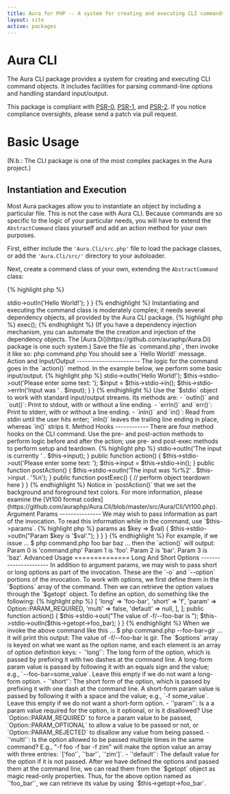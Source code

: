 ```yaml
---
title: Aura for PHP -- A system for creating and executing CLI commands
layout: site
active: packages
---
```


Aura CLI
========

The Aura CLI package provides a system for creating and executing CLI command
objects. It includes facilities for parsing command-line options and handling
standard input/output.

This package is compliant with [PSR-0][], [PSR-1][], and [PSR-2][]. If you
notice compliance oversights, please send a patch via pull request.

[PSR-0]: https://github.com/php-fig/fig-standards/blob/master/accepted/PSR-0.md
[PSR-1]: https://github.com/php-fig/fig-standards/blob/master/accepted/PSR-1-basic-coding-standard.md
[PSR-2]: https://github.com/php-fig/fig-standards/blob/master/accepted/PSR-2-coding-style-guide.md


Basic Usage
===========

(N.b.: The CLI package is one of the most complex packages in the Aura
project.)


Instantiation and Execution
---------------------------

Most Aura packages allow you to instantiate an object by including a
particular file. This is not the case with Aura CLI. Because commands are so
specific to the logic of your particular needs, you will have to extend the
`AbstractCommand` class yourself and add an action method for your own
purposes.

First, either include the `'Aura.Cli/src.php'` file to load the package
classes, or add the `'Aura.Cli/src/'` directory to your autoloader.

Next, create a command class of your own, extending the `AbstractCommand`
class:

{% highlight php %}
<?php
namespace Vendor\Package\Cli;

use Aura\Cli\AbstractCommand;

class ExampleCommand extends AbstractCommand
{
    public function action()
    {
        $this->stdio->outln('Hello World!');
    }
}
{% endhighlight %}

Instantiating and executing the command class is moderately complex; it needs
several dependency objects, all provided by the Aura CLI package.

{% highlight php %}
<?php
namespace Vendor\Package\Cli;

use Aura\Cli\Context;
use Aura\Cli\ExceptionFactory;
use Aura\Cli\Getopt;
use Aura\Cli\OptionFactory;
use Aura\Cli\Signal;
use Aura\Cli\Stdio;
use Aura\Cli\StdioResource;
use Aura\Cli\Translator;
use Aura\Cli\Vt100;

// instantiate
$command = new ExampleCommand(
    new Context($GLOBALS),
    new Stdio(
        new StdioResource('php://stdin', 'r'),
        new StdioResource('php://stdout', 'w+'),
        new StdioResource('php://stderr', 'w+'),
        new Vt100
    ),
    new Getopt(
        new OptionFactory,
        new ExceptionFactory(
            new Translator(
                include '/path/to/Aura.Cli/intl/en_US.php'
            )
        )
    ),
    new Signal
);

// execute
$command->exec();
{% endhighlight %}

(If you have a dependency injection mechanism, you can automate the the
creation and injection of the dependency objects. The
[Aura.Di](https://github.com/auraphp/Aura.Di) package is one such system.)

Save the file as `command.php`, then invoke it like so:

    php command.php
    
You should see a `Hello World!` message.


Action and Input/Output
-----------------------

The logic for the command goes in the `action()` method. In the example below,
we perform some basic input/output.

{% highlight php %}
<?php
namespace Vendor\Package;

use Aura\Cli\AbstractCommand;

class ExampleCommand extends AbstractCommand
{
    public function action()
    {
        $this->stdio->outln('Hello World!');
        $this->stdio->out('Please enter some text: ');
        $input = $this->stdio->in();
        $this->stdio->errln('Input was ' . $input);
    }
}
{% endhighlight %}

Use the `$stdio` object to work with standard input/output streams. Its
methods are:

- `outln()` and `out()`: Print to stdout, with or without a line ending.

- `errln()` and `err()`: Print to stderr, with or without a line ending.

- `inln()` and `in()`: Read from stdin until the user hits enter; `inln()` leaves the trailing line ending in place, whereas `in()` strips it.


Method Hooks
------------

There are four method hooks on the CLI command. Use the pre- and post-action
methods to perform logic before and after the action; use pre- and post-exec
methods to perform setup and teardown.

{% highlight php %}
<?php
namespace Vendor\Package;

use Aura\Cli\AbstractCommand;

class ExampleCommand extends AbstractCommand
{
    protected $input = 'foo bar baz';
    
    public function preExec()
    {
        // perform object setup here
    }
    
    public function preAction()
    {
        $this->stdio->outln('The input is currently ' . $this->input);
    }
    
    public function action()
    {
        $this->stdio->out('Please enter some text: ');
        $this->input = $this->stdio->in();
    }
    
    public function postAction()
    {
        $this->stdio->outln('The input was %r%2' . $this->input . '%n');
    }
    
    public function postExec()
    {
        // perform object teardown here
    }
}
{% endhighlight %}

Notice in `postAction()` that we set the background and foreground text
colors. For more information, please examine the [Vt100 format
codes](https://github.com/auraphp/Aura.Cli/blob/master/src/Aura/Cli/Vt100.php).


Argument Params
---------------

We may wish to pass information as part of the invocation. To read this
information while in the command, use `$this->params`.

{% highlight php %}
<?php
namespace Vendor\Package;

use Aura\Cli\AbstractCommand;

class ExampleCommand extends AbstractCommand
{
    public function action()
    {
        foreach ($this->params as $key => $val) {
            $this->stdio->outln("Param $key is '$val'.");
        }
    }
}
{% endhighlight %}
    
For example, if we issue ...
    
    $ php command.php foo bar baz

... then the `action()` will output:

    Param 0 is 'command.php'
    Param 1 is 'foo'.
    Param 2 is 'bar'.
    Param 3 is 'baz'.


Advanced Usage
==============

Long And Short Options
----------------------

In addition to argument params, we may wish to pass short or long options as
part of the invocation. These are the `-o` and `--option` portions of the
invocation.

To work with options, we first define them in the `$options` array of the
command. Then we can retrieve the option values through the `$getopt` object.

To define an option, do something like the following:

{% highlight php %}
<?php
namespace Vendor\Package;

use Aura\Cli\AbstractCommand;
use Aura\Cli\Option;

class ExampleCommand extends AbstractCommand
{
    protected $options = [
        'foo_bar' => [
            'long'    => 'foo-bar',
            'short'   => 'f',
            'param'   => Option::PARAM_REQUIRED,
            'multi'   => false,
            'default' => null,
        ],
    ];
    
    public function action()
    {
        $this->stdio->out("The value of -f/--foo-bar is ");
        $this->stdio->outln($this->getopt->foo_bar);
    }
}
{% endhighlight %}

When we invoke the above command like this ...

    $ php command.php --foo-bar=gir

... it will print this output:

    The value of -f/--foo-bar is gir.

The `$options` array is keyed on what we want as the option name, and each
element is an array of option definition keys:

- `'long'`: The long form of the option, which is passed by prefixing it with two dashes at the command line.  A long-form param value is passed by following it with an equals sign and the value; e.g., `--foo-bar=some_value`. Leave this empty if we do not want a long-form option.

- `'short'`: The short form of the option, which is passed by prefixing it with one dash at the command line.  A short-form param value is passed by following it with a space and the value; e.g., `-f some_value`. Leave this empty if we do not want a short-form option.

- `'param'`: Is a a param value required for the option, is it optional, or is it disallowed?  Use `Option::PARAM_REQUIRED` to force a param value to be passed, `Option::PARAM_OPTIONAL` to allow a value to be passed or not, or `Option::PARAM_REJECTED` to disallow any value from being passed.

- `'multi'`: Is the option allowed to be passed multiple times in the same command?  E.g., "-f foo -f bar -f zim" will make the option value an array with three entries: `['foo'`, `'bar'`, `'zim']`.

- `'default'`: The default value for the option if it is not passed.

After we have defined the options and passed them at the command line, we can
read them from the `$getopt` object as magic read-only properties. Thus, for
the above option named as `'foo_bar'`, we can retrieve its value by using
`$this->getopt->foo_bar`.